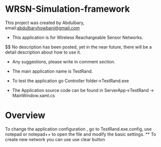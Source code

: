 # WRSN-Simulation-framework

This project was created by Abdulbary, email:abdulbaryhowbani@gmail.com
* This application is for Wireless Reachargeable Sensor Networks.

$$ No description has been posted, yet in the near future, there will be a detail description about how to use it.

* Any suggestions, please write in comment section.

* The main application name is TestRand.
* To test the application go Controller folder->TestRand.exe
* The Application source code can be found in ServerApp->TestRand -> MainWindow.xaml.cs
# Overview 

To change the application configuration , go to TestRand.exe.config, use notepad or notepad++ to open the file and modify the basic settings.
** To create new network you can use use clear button 
